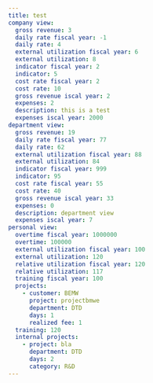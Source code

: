 ```yaml
---
title: test
company view:
  gross revenue: 3
  daily rate fiscal year: -1
  daily rate: 4
  external utilization fiscal year: 6
  external utilization: 8
  indicator fiscal year: 2
  indicator: 5
  cost rate fiscal year: 2
  cost rate: 10
  gross revenue iscal year: 2
  expenses: 2
  description: this is a test
  expenses iscal year: 2000
department view:
  gross revenue: 19
  daily rate fiscal year: 77
  daily rate: 62
  external utilization fiscal year: 88
  external utilization: 84
  indicator fiscal year: 999
  indicator: 95
  cost rate fiscal year: 55
  cost rate: 40
  gross revenue iscal year: 33
  expenses: 0
  description: department view
  expenses iscal year: 7
personal view:
  overtime fiscal year: 1000000
  overtime: 100000
  external utilization fiscal year: 100
  external utilization: 120
  relative utilization fiscal year: 120
  relative utilization: 117
  training fiscal year: 100
  projects:
    - customer: BEMW
      project: projectbmwe
      department: DTD
      days: 1
      realized fee: 1
  training: 120
  internal projects:
    - project: bla
      department: DTD
      days: 2
      category: R&D
---
```

